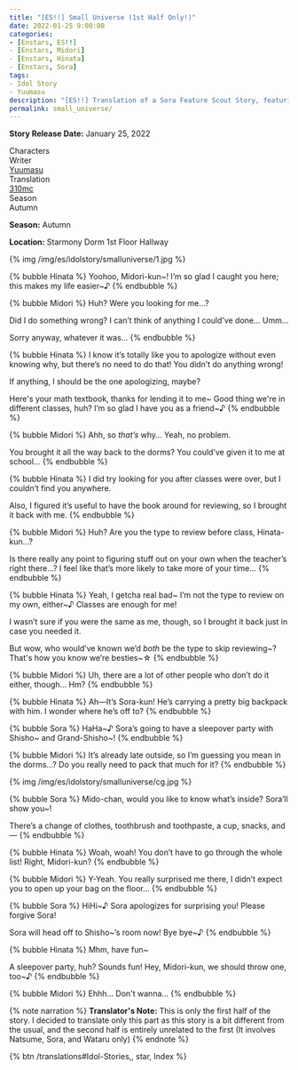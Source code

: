 ```yaml
---
title: "[ES!!] Small Universe (1st Half Only!)"
date: 2022-01-25 9:00:00
categories:
- [Enstars, ES!!]
- [Enstars, Midori]
- [Enstars, Hinata]
- [Enstars, Sora]
tags:
- Idol Story
- Yuumasu
description: "[ES!!] Translation of a Sora Feature Scout Story, featuring Hinata and Midori. This is only the first half of the story."
permalink: small_universe/
---
```


<p class="releasedate"><b>Story Release Date:</b> January 25, 2022</p>

<div class="three-wrapper" style="--storyColor:#5ac189;--storyColor-rgb:90,193,137;--storyColor-h:147.4;--storyColor-s:45.4%;--storyColor-l:55.5%;">
    <div class="info-area">
        <div class="info">
            <div class="info-item characters">
                <div class="label">
                    Characters
                </div>
                <div class="value">
                <a href="/categories/Enstars/Sora" character="Sora"></a>
								<a href="/categories/Enstars/Midori" character="Midori"></a>
								<a href="/categories/Enstars/Hinata" character="Hinata"></a>
                </div>
            </div>
            <div class="info-item one">
                <div class="label">
                    Writer
                </div>
                <div class="value">
                    <a href="/tags/Yuumasu/">Yuumasu</a>
                </div>
            </div>
            <div class="info-item two">
                <div class="label">
                    Translation
                </div>
                <div class="value">
                    <a href="/about">310mc</a>
                </div>
            </div>
            <div class="info-item three">
                <div class="label">
                   Season
                </div>
                <div class="value">
                    Autumn
                </div>
            </div>
        </div>
    </div>
</div>

<!-- more -->

<div class="msr-season autumn">
    <p><span><b>Season:</b> Autumn</span></p>
</div>
<div class="msr-location">
    <p><span><b>Location:</b> Starmony Dorm 1st Floor Hallway</span></p>
</div>

{% img /img/es/idolstory/smalluniverse/1.jpg %}

{% bubble Hinata %}
Yoohoo, Midori-kun\~! I’m so glad I caught you here; this makes my life easier\~♪
{% endbubble %}

{% bubble Midori %}
Huh? Were you looking for me…?

Did I do something wrong? I can’t think of anything I could’ve done… Umm…

Sorry anyway, whatever it was…
{% endbubble %}

{% bubble Hinata %}
I know it’s totally like you to apologize without even knowing why, but there’s no need to do that! You didn’t do anything wrong!

If anything, I should be the one apologizing, maybe?

Here's your math textbook, thanks for lending it to me\~ Good thing we're in different classes, huh? I’m so glad I have you as a friend\~♪
{% endbubble %}

{% bubble Midori %}
Ahh, so *that’s* why… Yeah, no problem.

You brought it all the way back to the dorms? You could’ve given it to me at school…
{% endbubble %}

{% bubble Hinata %}
I did try looking for you after classes were over, but I couldn’t find you anywhere.

Also, I figured it’s useful to have the book around for reviewing, so I brought it back with me.
{% endbubble %}

{% bubble Midori %}
Huh? Are you the type to review before class, Hinata-kun…?

Is there really any point to figuring stuff out on your own when the teacher’s right there…? I feel like that’s more likely to take more of your time…
{% endbubble %}

{% bubble Hinata %}
Yeah, I getcha real bad\~ I’m not the type to review on my own, either\~♪ Classes are enough for me!

I wasn’t sure if you were the same as me, though, so I brought it back just in case you needed it.

But wow, who would’ve known we’d *both* be the type to skip reviewing\~? That's how you know we’re besties\~☆
{% endbubble %}

{% bubble Midori %}
Uh, there are a lot of other people who don’t do it either, though… Hm?
{% endbubble %}

{% bubble Hinata %}
Ah—It’s Sora-kun! He’s carrying a pretty big backpack with him. I wonder where he’s off to?
{% endbubble %}

{% bubble Sora %}
HaHa\~♪ Sora’s going to have a sleepover party with Shisho\~ and Grand-Shisho\~!
{% endbubble %}

{% bubble Midori %}
It’s already late outside, so I’m guessing you mean in the dorms…? Do you really need to pack that much for it?
{% endbubble %}

{% img /img/es/idolstory/smalluniverse/cg.jpg %}

{% bubble Sora %}
Mido-chan, would you like to know what’s inside? Sora’ll show you~!

There’s a change of clothes, toothbrush and toothpaste, a cup, snacks, and—
{% endbubble %}

{% bubble Hinata %}
Woah, woah! You don’t have to go through the whole list! Right, Midori-kun?
{% endbubble %}

{% bubble Midori %}
Y-Yeah. You really surprised me there, I didn’t expect you to open up your bag on the floor…
{% endbubble %}

{% bubble Sora %}
HiHi~♪ Sora apologizes for surprising you! Please forgive Sora!

Sora will head off to Shisho\~’s room now! Bye bye\~♪
{% endbubble %}

{% bubble Hinata %}
Mhm, have fun~

A sleepover party, huh? Sounds fun! Hey, Midori-kun, we should throw one, too~♪
{% endbubble %}

{% bubble Midori %}
Ehhh… Don't wanna…
{% endbubble %}

{% note narration %}
**Translator's Note:** This is only the first half of the story. I decided to translate only this part as this story is a bit different from the usual, and the second half is entirely unrelated to the first (It involves Natsume, Sora, and Wataru only)
{% endnote %}

<div toc>{% btn /translations#Idol-Stories,, star, Index %}</div>
